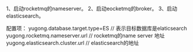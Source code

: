 1、启动rocketmq的nameserver。
2、启动eocketmq的broker。
3、启动elasticsearch。

配置项：
yugong.database.target.type=ES // 表示目标数据库是elaticsearch
yugong.rocketmq.nameserver.url // rocketmq的name server 地址
yugong.elasticsearch.cluster.url // elasticsearch的地址